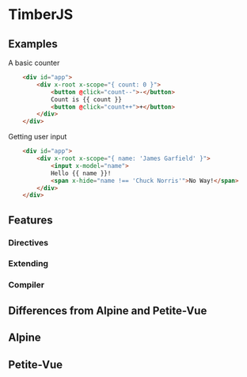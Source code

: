 # TimberJS

## Examples

A basic counter
```html
    <div id="app">
        <div x-root x-scope="{ count: 0 }">
            <button @click="count--">-</button>
            Count is {{ count }}
            <button @click="count++">+</button>
        </div>
    </div>
```

Getting user input
```html
    <div id="app">
        <div x-root x-scope="{ name: 'James Garfield' }">
            <input x-model="name">
            Hello {{ name }}!
            <span x-hide="name !== 'Chuck Norris'">No Way!</span>
        </div>
    </div>
```

## Features

### Directives

### Extending

### Compiler

## Differences from Alpine and Petite-Vue

## Alpine

## Petite-Vue
